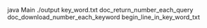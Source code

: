java Main ./output key_word.txt doc_return_number_each_query doc_download_number_each_keyword begin_line_in_key_word_txt 